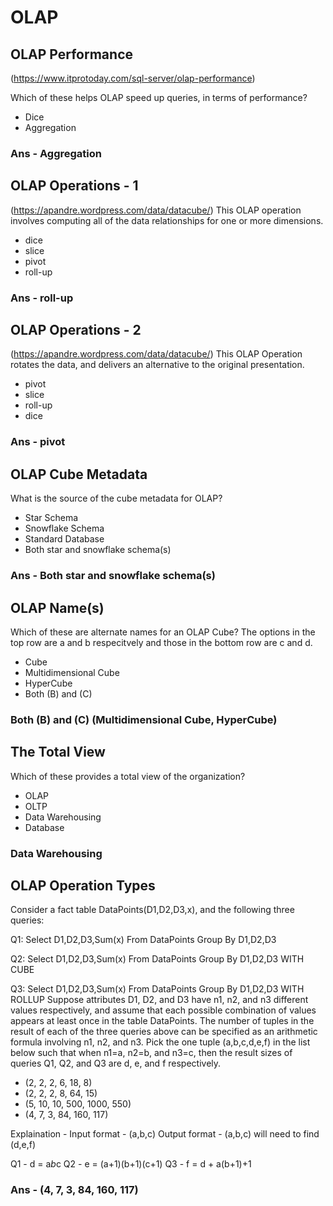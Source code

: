 # OLAP

## OLAP Performance
(https://www.itprotoday.com/sql-server/olap-performance)

Which of these helps OLAP speed up queries, in terms of performance?

- Dice
- Aggregation

### Ans - Aggregation

## OLAP Operations - 1
(https://apandre.wordpress.com/data/datacube/)
This OLAP operation involves computing all of the data relationships for one or more dimensions.

- dice
- slice
- pivot
- roll-up

### Ans - roll-up

## OLAP Operations - 2
(https://apandre.wordpress.com/data/datacube/)
This OLAP Operation rotates the data, and delivers an alternative to the original presentation. 

- pivot
- slice
- roll-up
- dice

### Ans - pivot

## OLAP Cube Metadata

What is the source of the cube metadata for OLAP?

- Star Schema
- Snowflake Schema
- Standard Database
- Both star and snowflake schema(s)

### Ans - Both star and snowflake schema(s)

## OLAP Name(s)

Which of these are alternate names for an OLAP Cube? The options in the top row are a and b respecitvely and those in the bottom row are c and d.

- Cube
- Multidimensional Cube
- HyperCube
- Both (B) and (C)

### Both (B) and (C) (Multidimensional Cube, HyperCube)

## The Total View

Which of these provides a total view of the organization?

- OLAP
- OLTP
- Data Warehousing
- Database

### Data Warehousing

## OLAP Operation Types

Consider a fact table DataPoints(D1,D2,D3,x), and the following three queries:

Q1: Select D1,D2,D3,Sum(x) From DataPoints Group By D1,D2,D3

Q2: Select D1,D2,D3,Sum(x) From DataPoints Group By D1,D2,D3 WITH CUBE

Q3: Select D1,D2,D3,Sum(x) From DataPoints Group By D1,D2,D3 WITH ROLLUP
Suppose attributes D1, D2, and D3 have n1, n2, and n3 different values respectively, and assume that each possible combination of values appears at least once in the table DataPoints. The number of tuples in the result of each of the three queries above can be specified as an arithmetic formula involving n1, n2, and n3. Pick the one tuple (a,b,c,d,e,f) in the list below such that when n1=a, n2=b, and n3=c, then the result sizes of queries Q1, Q2, and Q3 are d, e, and f respectively.

- (2, 2, 2, 6, 18, 8)
- (2, 2, 2, 8, 64, 15)
- (5, 10, 10, 500, 1000, 550)
- (4, 7, 3, 84, 160, 117)

Explaination - 
Input format - (a,b,c)
Output format - (a,b,c) will need to find (d,e,f)

Q1 - d = a*b*c
Q2 - e = (a+1)(b+1)(c+1)
Q3 - f = d + a(b+1)+1

### Ans - (4, 7, 3, 84, 160, 117)





